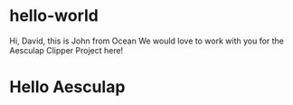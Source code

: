 # hello-world
Hi, David, this is John from Ocean
We would love to work with you for the Aesculap Clipper Project here!

# Hello Aesculap
